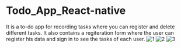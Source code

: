 # Todo_App_React-native
It is a to-do app for recording tasks where you can register and delete different tasks. It also contains a regiteration form where the user can register his data and sign in to see the tasks of each user.
![1](https://github.com/MohamedAbdelRazek222/Todo_App_React-native/assets/118555438/71489fcf-c339-474a-abdc-b525e63116aa)
![2](https://github.com/MohamedAbdelRazek222/Todo_App_React-native/assets/118555438/2437b981-75d8-4d29-a575-4b02329bdf01)
![3](https://github.com/MohamedAbdelRazek222/Todo_App_React-native/assets/118555438/13a9a82f-4def-4bb1-8fe8-ca3086230dba)
